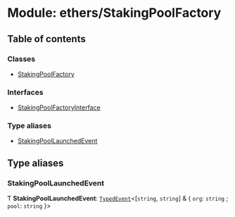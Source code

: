 # Module: ethers/StakingPoolFactory

## Table of contents

### Classes

- [StakingPoolFactory](../classes/ethers_StakingPoolFactory.StakingPoolFactory.md)

### Interfaces

- [StakingPoolFactoryInterface](../interfaces/ethers_StakingPoolFactory.StakingPoolFactoryInterface.md)

### Type aliases

- [StakingPoolLaunchedEvent](ethers_StakingPoolFactory.md#stakingpoollaunchedevent)

## Type aliases

### StakingPoolLaunchedEvent

Ƭ **StakingPoolLaunchedEvent**: [`TypedEvent`](../interfaces/ethers_common.TypedEvent.md)<[`string`, `string`] & { `org`: `string` ; `pool`: `string`  }\>
